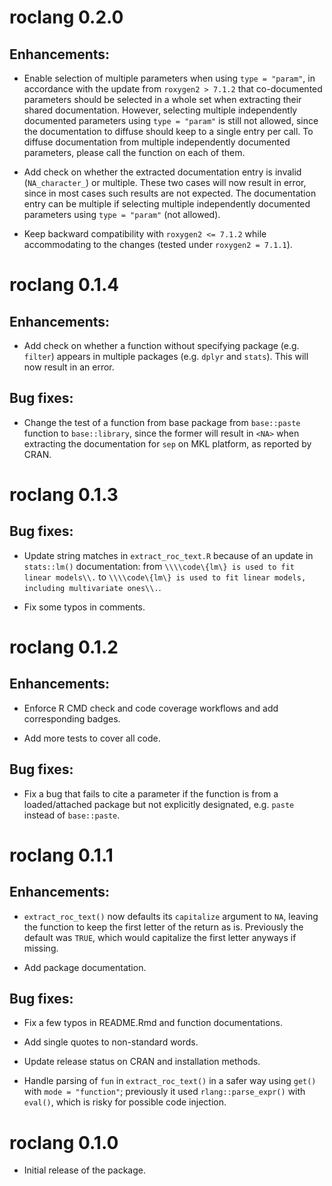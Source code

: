 # roclang 0.2.0

## Enhancements:

* Enable selection of multiple parameters when using `type = "param"`, in accordance with the update from `roxygen2 > 7.1.2` that co-documented parameters should be selected in a whole set when extracting their shared documentation. However, selecting multiple independently documented parameters using `type = "param"` is still not allowed, since the documentation to diffuse should keep to a single entry per call. To diffuse documentation from multiple independently documented parameters, please call the function on each of them.

* Add check on whether the extracted documentation entry is invalid (`NA_character_`) or multiple. These two cases will now result in error, since in most cases such results are not expected. The documentation entry can be multiple if selecting multiple independently documented parameters using `type = "param"` (not allowed).

* Keep backward compatibility with `roxygen2 <= 7.1.2` while accommodating to the changes (tested under `roxygen2 = 7.1.1`).


# roclang 0.1.4

## Enhancements:

* Add check on whether a function without specifying package (e.g. `filter`) appears in multiple packages (e.g. `dplyr` and `stats`). This will now result in an error.

## Bug fixes:

* Change the test of a function from base package from `base::paste` function to `base::library`, since the former will result in `<NA>` when extracting the documentation for `sep` on MKL platform, as reported by CRAN.


# roclang 0.1.3

## Bug fixes:

* Update string matches in `extract_roc_text.R` because of an update in `stats::lm()` documentation: from `\\\\code\{lm\} is used to fit linear models\\.` to `\\\\code\{lm\} is used to fit linear models, including multivariate ones\\.`.

* Fix some typos in comments.


# roclang 0.1.2

## Enhancements:

* Enforce R CMD check and code coverage workflows and add corresponding badges.

* Add more tests to cover all code.

## Bug fixes:

* Fix a bug that fails to cite a parameter if the function is from a loaded/attached package but not explicitly designated, e.g. `paste` instead of `base::paste`.


# roclang 0.1.1

## Enhancements:

* `extract_roc_text()` now defaults its `capitalize` argument to `NA`, leaving the function to keep the first letter of the return as is. Previously the default was `TRUE`, which would capitalize the first letter anyways if missing.

* Add package documentation.

## Bug fixes:

* Fix a few typos in README.Rmd and function documentations.

* Add single quotes to non-standard words.

* Update release status on CRAN and installation methods.

* Handle parsing of `fun` in `extract_roc_text()` in a safer way using `get()` with `mode = "function"`; previously it used `rlang::parse_expr()` with `eval()`, which is risky for possible code injection.


# roclang 0.1.0

* Initial release of the package.
